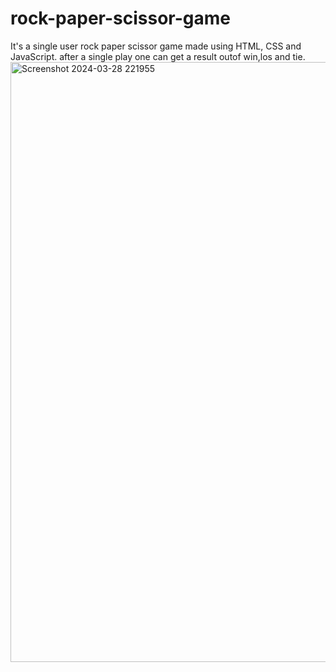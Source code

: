# rock-paper-scissor-game
It's a single user rock paper scissor game made using HTML, CSS and JavaScript. after a single play one can get a result outof
win,los and tie.
<img width="960" alt="Screenshot 2024-03-28 221955" src="https://github.com/subhamchatterjee21/rock-paper-scissor-game/assets/115694169/4bca91a9-157c-478c-855b-39b85318ebf7">
